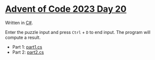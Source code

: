 # [Advent of Code 2023 Day 20](https://adventofcode.com/2023/day/20)

Written in [C#](https://en.wikipedia.org/wiki/C_Sharp_(programming_language)).

Enter the puzzle input and press `Ctrl` + `D` to end input. The program will compute a result.

  * Part 1: [part1.cs](part1.cs)
  * Part 2: [part2.cs](part2.cs)
